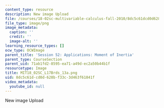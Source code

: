```yaml
---
content_type: resource
description: New image Upload
file: /courses/18-02sc-multivariable-calculus-fall-2010/8dc5c61dcd0d628bf33c3d463f61841f_MIT18_02SC_L17Brds_13a.png
file_type: image/png
image_metadata:
  caption: ''
  credit: ''
  image-alt: ''
learning_resource_types: []
ocw_type: OCWImage
parent_title: 'Session 52: Applications: Moment of Inertia'
parent_type: CourseSection
parent_uid: 71ab1fd2-8595-ea71-a49d-ec2a50b44b1f
resourcetype: Image
title: MIT18_02SC_L17Brds_13a.png
uid: 8dc5c61d-cd0d-628b-f33c-3d463f61841f
video_metadata:
  youtube_id: null
---
```

New image Upload

